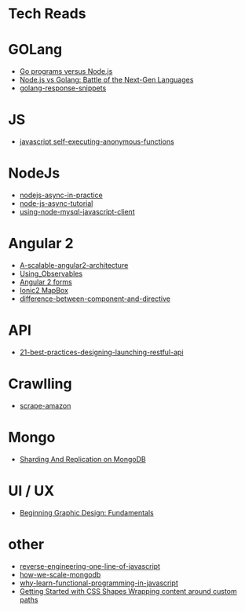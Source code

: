 # Tech Reads


# GOLang
  * [Go programs versus Node.js](https://benchmarksgame.alioth.debian.org/u64q/compare.php?lang=go&lang2=node)
  * [Node.js vs Golang: Battle of the Next-Gen Languages](http://www.hostingadvice.com/blog/nodejs-vs-golang/)
  * [golang-response-snippets](http://www.alexedwards.net/blog/golang-response-snippets)
  
# JS
   * [javascript  self-executing-anonymous-functions](http://markdalgleish.com/2011/03/self-executing-anonymous-functions/)
  
# NodeJs
  * [nodejs-async-in-practice](http://www.sebastianseilund.com/nodejs-async-in-practice)
  * [node-js-async-tutorial](http://justinklemm.com/node-js-async-tutorial)
  * [using-node-mysql-javascript-client](https://www.sitepoint.com/using-node-mysql-javascript-client)
  
# Angular 2
  * [ A-scalable-angular2-architecture ](http://blog.brecht.io/A-scalable-angular2-architecture)
  * [ Using_Observables ](https://angular-2-training-book.rangle.io/handout/observables/using_observables.html)
  * [ Angular 2 forms ](https://www.youtube.com/watch?v=ihYc9y7dQA0)
  * [ Ionic2 MapBox ](http://gowriter.blogspot.com.eg/2017/03/integrating-mapbox-gl-js-map-into-ionic.html)
  * [ difference-between-component-and-directive](https://stackoverflow.com/questions/34613065/what-is-the-difference-between-component-and-directive)
  
# API
  * [ 21-best-practices-designing-launching-restful-api ](https://www.snyxius.com/blog/21-best-practices-designing-launching-restful-api)

# Crawlling
  * [scrape-amazon](https://blog.hartleybrody.com/scrape-amazon/)

# Mongo
  * [Sharding And Replication on MongoDB](https://dba.stackexchange.com/a/53705)

# UI / UX
  * [Beginning Graphic Design: Fundamentals](https://www.youtube.com/watch?v=YqQx75OPRa0)

# other
  * [reverse-engineering-one-line-of-javascript](https://www.alexkras.com/reverse-engineering-one-line-of-javascript/)
  * [how-we-scale-mongodb](https://www.compose.com/articles/how-we-scale-mongodb/)
  * [why-learn-functional-programming-in-javascript](https://medium.com/javascript-scene/why-learn-functional-programming-in-javascript-composing-software-ea13afc7a257)
  * [Getting Started with CSS Shapes
Wrapping content around custom paths](https://www.html5rocks.com/en/tutorials/shapes/getting-started/)
